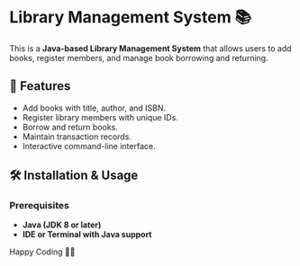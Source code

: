 # Library Management System 📚

This is a **Java-based Library Management System** that allows users to add books, register members, and manage book borrowing and returning.

## 🚀 Features
- Add books with title, author, and ISBN.
- Register library members with unique IDs.
- Borrow and return books.
- Maintain transaction records.
- Interactive command-line interface.

## 🛠️ Installation & Usage

### Prerequisites
- **Java (JDK 8 or later)**
- **IDE or Terminal with Java support**

Happy Coding 🚀🎯
